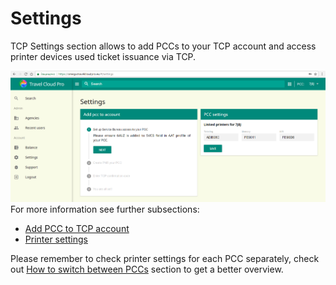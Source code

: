 # Settings

TCP Settings section allows to add PCCs to your TCP account and access printer devices used ticket issuance via TCP.

![](../../.gitbook/assets/settings.png)For more information see further subsections:

* [Add PCC to TCP account](add-pcc-to-tcp-account.md)
* [Printer settings](printer-settings.md)

Please remember to check printer settings for each PCC separately, check out [How to switch between PCCs](../how-to-switch-between-pccs.md) section to get a better overview.

